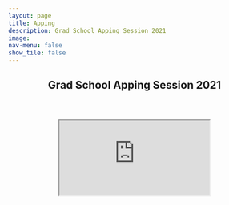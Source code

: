 ```yaml
---
layout: page
title: Apping
description: Grad School Apping Session 2021
image: 
nav-menu: false
show_tile: false
---
```


<!-- Main -->
<div id="main" class="alt">

<!-- One -->
<section id="one">
	<div class="inner">
		<header class="major">
			<h2>Grad School Apping Session 2021</h2>
		</header>

<!-- Content -->

<center>
<iframe src="https://www.youtube.com/embed/tgbNymZ7vqY?">
</iframe>
</center>
